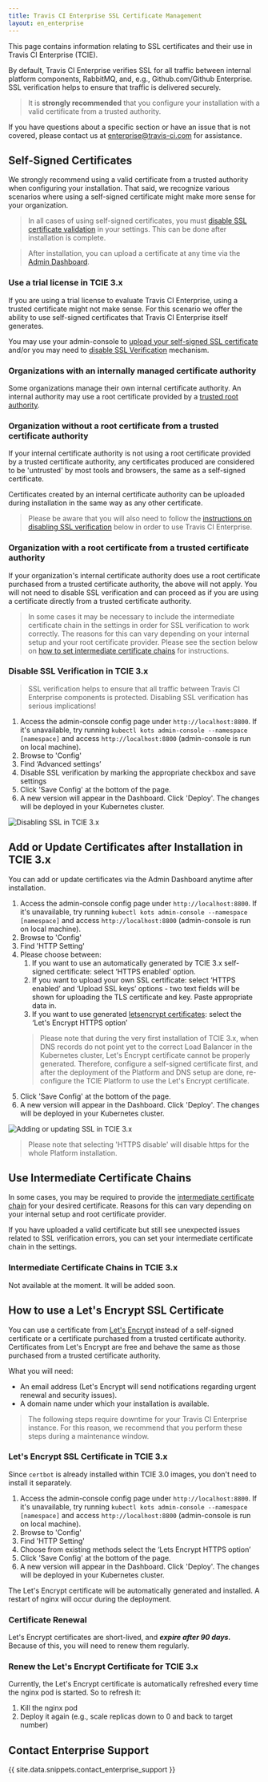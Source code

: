 ```yaml
---
title: Travis CI Enterprise SSL Certificate Management
layout: en_enterprise
---
```


This page contains information relating to SSL certificates and their use in Travis CI Enterprise (TCIE).

By default, Travis CI Enterprise verifies SSL for all traffic between internal platform components, RabbitMQ, and, e.g., Github.com/Github Enterprise. SSL verification helps to ensure that traffic is delivered securely.

> It is **strongly recommended** that you configure your installation with a valid certificate from a trusted authority.

If you have questions about a specific section or have an issue that is not covered, please contact us at [enterprise@travis-ci.com](mailto:enterprise@travis-ci.com) for assistance.

## Self-Signed Certificates

We strongly recommend using a valid certificate from a trusted authority when configuring your installation. That said, we recognize various scenarios where using a self-signed certificate might make more sense for your organization.

> In all cases of using self-signed certificates, you must [disable SSL certificate validation](#disabling-ssl-verification) in your settings. This can be done after installation is complete.

> After installation, you can upload a certificate at any time via the [Admin Dashboard](#adding-or-updating-certificates-after-installation).

### Use a trial license in TCIE 3.x

If you are using a trial license to evaluate Travis CI Enterprise, using a trusted certificate might not make sense. For this scenario we offer the ability to use self-signed certificates that Travis CI Enterprise itself generates.

You may use your admin-console to [upload your self-signed SSL certificate](#adding-or-updating-certificates-in-tcie-3x) and/or you may need to [disable SSL Verification](#disabling-ssl-in-tcie-3x) mechanism. 

### Organizations with an internally managed certificate authority

Some organizations manage their own internal certificate authority. An internal authority may use a root certificate provided by a [trusted root authority](https://en.wikipedia.org/wiki/Certificate_authority).

### Organization without a root certificate from a trusted certificate authority

If your internal certificate authority is not using a root certificate provided by a trusted certificate authority, any certificates produced are considered to be 'untrusted' by most tools and browsers, the same as a self-signed certificate.

Certificates created by an internal certificate authority can be uploaded during installation in the same way as any other certificate.

> Please be aware that you will also need to follow the [instructions on disabling SSL verification](#disabling-ssl-verification) below in order to use Travis CI Enterprise.

### Organization with a root certificate from a trusted certificate authority

If your organization's internal certificate authority does use a root certificate purchased from a trusted certificate authority, the above will not apply. You will not need to disable SSL verification and can proceed as if you are using a certificate directly from a trusted certificate authority.

> In some cases it may be necessary to include the intermediate certificate chain in the settings in order for SSL verification to work correctly. The reasons for this can vary depending on your internal setup and your root certificate provider. Please see the section below on [how to set intermediate certificate chains](#using-intermediate-certificate-chains) for instructions.

### Disable SSL Verification in TCIE 3.x

> SSL verification helps to ensure that all traffic between Travis CI Enterprise components is protected. Disabling SSL verification has serious implications!

1. Access the admin-console config page under `http://localhost:8800`. If it's unavailable, try running `kubectl kots admin-console --namespace [namespace]` and access `http://localhost:8800` (admin-console is run on local machine).
2. Browse to 'Config'
3. Find ‘Advanced settings’
4. Disable SSL verification by marking the appropriate checkbox and save settings
5. Click 'Save Config' at the bottom of the page.
6. A new version will appear in the Dashboard. Click 'Deploy'. The changes will be deployed in your Kubernetes cluster.

![Disabling SSL in TCIE 3.x](/images/tcie-3.x-ssl-2.png)


## Add or Update Certificates after Installation in TCIE 3.x

You can add or update certificates via the Admin Dashboard anytime after installation.

1. Access the admin-console config page under `http://localhost:8800`. If it's unavailable, try running `kubectl kots admin-console --namespace [namespace]` and access `http://localhost:8800` (admin-console is run on local machine). 
2. Browse to 'Config'
3. Find 'HTTP Setting'
4. Please choose between: 
    1. If you want to use an automatically generated by TCIE 3.x self-signed certificate: select ‘HTTPS enabled’ option. 
    2. If you want to upload your own SSL certificate: select ‘HTTPS enabled’ and ‘Upload SSL keys’ options - two text fields will be shown for uploading the TLS certificate and key. Paste appropriate data in.
    3. If you want to use generated [letsencrypt certificates](#using-a-lets-encrypt-ssl-certificate): select the ‘Let's Encrypt HTTPS option’
    > Please note that during the very first installation of TCIE 3.x, when DNS records do not point yet to the correct Load Balancer in the Kubernetes cluster, Let's Encrypt certificate cannot be properly generated. Therefore, configure a self-signed certificate first, and after the deployment of the Platform and DNS setup are done, re-configure the TCIE Platform to use the Let's Encrypt certificate.
5. Click 'Save Config' at the bottom of the page.
6. A new version will appear in the Dashboard. Click 'Deploy'. The changes will be deployed in your Kubernetes cluster.
    
![Adding or updating SSL in TCIE 3.x](/images/tcie-3.x-ssl-1.png)

> Please note that selecting 'HTTPS disable' will disable https for the whole Platform installation.


## Use Intermediate Certificate Chains

In some cases, you may be required to provide the [intermediate certificate chain](https://support.dnsimple.com/articles/what-is-ssl-certificate-chain/) for your desired certificate. Reasons for this can vary depending on your internal setup and root certificate provider.

If you have uploaded a valid certificate but still see unexpected issues related to SSL verification errors, you can set your intermediate certificate chain in the settings.

### Intermediate Certificate Chains in TCIE 3.x

Not available at the moment. It will be added soon.


## How to use a Let's Encrypt SSL Certificate

You can use a certificate from [Let's Encrypt](https://letsencrypt.org/) instead of a self-signed certificate or a certificate purchased from a trusted certificate authority. Certificates from Let's Encrypt are free and behave the same as those purchased from a trusted certificate authority.

What you will need:

- An email address (Let's Encrypt will send notifications regarding urgent renewal and security issues).
- A domain name under which your installation is available.

> The following steps require downtime for your Travis CI Enterprise instance. For this reason, we recommend that you perform these steps during a maintenance window.

### Let's Encrypt SSL Certificate in TCIE 3.x

Since `certbot` is already installed within TCIE 3.0 images, you don't need to install it separately.

1. Access the admin-console config page under `http://localhost:8800`. If it's unavailable, try running `kubectl kots admin-console --namespace [namespace]` and access `http://localhost:8800` (admin-console is run on local machine). 
2. Browse to 'Config'
3. Find 'HTTP Setting'
4. Choose from existing methods select the ‘Lets Encrypt HTTPS option’
5. Click 'Save Config' at the bottom of the page.
6. A new version will appear in the Dashboard. Click 'Deploy'. The changes will be deployed in your Kubernetes cluster.

The Let's Encrypt certificate will be automatically generated and installed. A restart of nginx will occur during the deployment. 


### Certificate Renewal

Let's Encrypt certificates are short-lived, and ***expire after 90 days.*** Because of this, you will need to renew them regularly. 

### Renew the Let's Encrypt Certificate for TCIE 3.x

Currently, the Let's Encrypt certificate is automatically refreshed every time the nginx pod is started. So to refresh it:

1. Kill the nginx pod
2. Deploy it again (e.g., scale replicas down to 0 and back to target number)


## Contact Enterprise Support

{{ site.data.snippets.contact_enterprise_support }}
